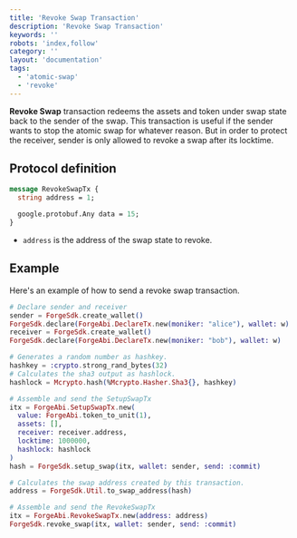 ```yaml
---
title: 'Revoke Swap Transaction'
description: 'Revoke Swap Transaction'
keywords: ''
robots: 'index,follow'
category: ''
layout: 'documentation'
tags:
  - 'atomic-swap'
  - 'revoke'
---
```


**Revoke Swap** transaction redeems the assets and token under swap state back to the sender of the swap. This transaction is useful if the sender wants to stop the atomic swap for whatever reason. But in order to protect the receiver, sender is only allowed to revoke a swap after its locktime.

## Protocol definition

```protobuf
message RevokeSwapTx {
  string address = 1;

  google.protobuf.Any data = 15;
}
```

- `address` is the address of the swap state to revoke.

## Example

Here's an example of how to send a revoke swap transaction.

```elixir
# Declare sender and receiver
sender = ForgeSdk.create_wallet()
ForgeSdk.declare(ForgeAbi.DeclareTx.new(moniker: "alice"), wallet: w)
receiver = ForgeSdk.create_wallet()
ForgeSdk.declare(ForgeAbi.DeclareTx.new(moniker: "bob"), wallet: w)

# Generates a random number as hashkey.
hashkey = :crypto.strong_rand_bytes(32)
# Calculates the sha3 output as hashlock.
hashlock = Mcrypto.hash(%Mcrypto.Hasher.Sha3{}, hashkey)

# Assemble and send the SetupSwapTx
itx = ForgeAbi.SetupSwapTx.new(
  value: ForgeAbi.token_to_unit(1),
  assets: [],
  receiver: receiver.address,
  locktime: 1000000,
  hashlock: hashlock
)
hash = ForgeSdk.setup_swap(itx, wallet: sender, send: :commit)

# Calculates the swap address created by this transaction.
address = ForgeSdk.Util.to_swap_address(hash)

# Assemble and send the RevokeSwapTx
itx = ForgeAbi.RevokeSwapTx.new(address: address)
ForgeSdk.revoke_swap(itx, wallet: sender, send: :commit)
```
